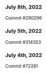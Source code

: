 ### July 8th, 2022

Commit #290296

### July 5th, 2022

Commit #314353


### July 4th, 2022

Commit #72281
